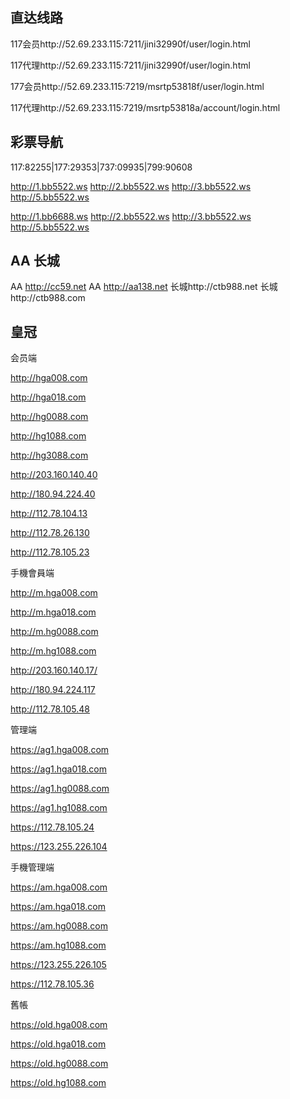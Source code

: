直达线路
-------
117会员http://52.69.233.115:7211/jini32990f/user/login.html

117代理http://52.69.233.115:7211/jini32990f/user/login.html

177会员http://52.69.233.115:7219/msrtp53818f/user/login.html

117代理http://52.69.233.115:7219/msrtp53818a/account/login.html

彩票导航  
--------
117:82255|177:29353|737:09935|799:90608

http://1.bb5522.ws  http://2.bb5522.ws  http://3.bb5522.ws  http://5.bb5522.ws  

http://1.bb6688.ws  http://2.bb5522.ws  http://3.bb5522.ws  http://5.bb5522.ws

AA 长城
-------
AA http://cc59.net  AA http://aa138.net  长城http://ctb988.net  长城http://ctb988.com

皇冠
----
会员端

http://hga008.com

http://hga018.com

http://hg0088.com

http://hg1088.com

http://hg3088.com

http://203.160.140.40

http://180.94.224.40

http://112.78.104.13

http://112.78.26.130

http://112.78.105.23

手機會員端

http://m.hga008.com

http://m.hga018.com

http://m.hg0088.com

http://m.hg1088.com

http://203.160.140.17/

http://180.94.224.117

http://112.78.105.48

管理端

https://ag1.hga008.com

https://ag1.hga018.com

https://ag1.hg0088.com

https://ag1.hg1088.com

https://112.78.105.24

https://123.255.226.104

手機管理端

https://am.hga008.com

https://am.hga018.com

https://am.hg0088.com

https://am.hg1088.com

https://123.255.226.105

https://112.78.105.36

舊帳

https://old.hga008.com

https://old.hga018.com

https://old.hg0088.com

https://old.hg1088.com
